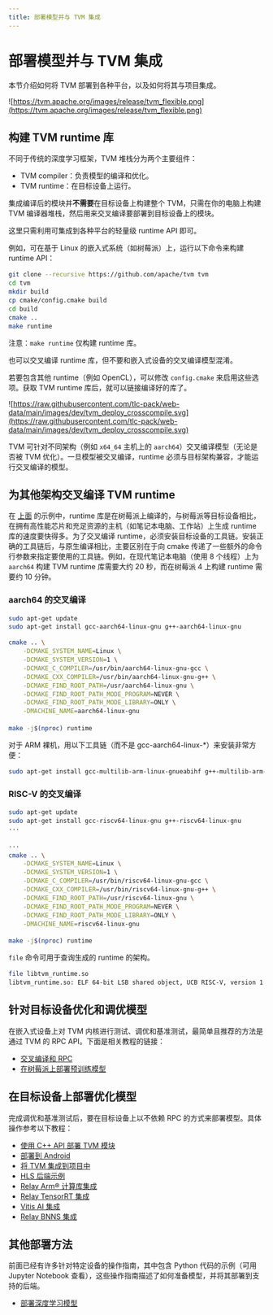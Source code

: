 ```yaml
---
title: 部署模型并与 TVM 集成
---
```


# 部署模型并与 TVM 集成

本节介绍如何将 TVM 部署到各种平台，以及如何将其与项目集成。

 ![https://tvm.apache.org/images/release/tvm_flexible.png](https://tvm.apache.org/images/release/tvm_flexible.png)

## 构建 TVM runtime 库

不同于传统的深度学习框架，TVM 堆栈分为两个主要组件：

* TVM compiler：负责模型的编译和优化。
* TVM runtime：在目标设备上运行。

集成编译后的模块并**不需要**在目标设备上构建整个 TVM，只需在你的电脑上构建 TVM 编译器堆栈，然后用来交叉编译要部署到目标设备上的模块。

这里只需利用可集成到各种平台的轻量级 runtime API 即可。

例如，可在基于 Linux 的嵌入式系统（如树莓派）上，运行以下命令来构建 runtime API：

``` bash
git clone --recursive https://github.com/apache/tvm tvm
cd tvm
mkdir build
cp cmake/config.cmake build
cd build
cmake ..
make runtime
```

注意：`make runtime` 仅构建 runtime 库。

也可以交叉编译 runtime 库，但不要和嵌入式设备的交叉编译模型混淆。

若要包含其他 runtime（例如 OpenCL），可以修改 `config.cmake` 来启用这些选项。获取 TVM runtime 库后，就可以链接编译好的库了。

 ![https://raw.githubusercontent.com/tlc-pack/web-data/main/images/dev/tvm_deploy_crosscompile.svg](https://raw.githubusercontent.com/tlc-pack/web-data/main/images/dev/tvm_deploy_crosscompile.svg)

TVM 可针对不同架构（例如 `x64_64` 主机上的 `aarch64`）交叉编译模型（无论是否被 TVM 优化）。一旦模型被交叉编译，runtime 必须与目标架构兼容，才能运行交叉编译的模型。

## 为其他架构交叉编译 TVM runtime

在 [上面](https://tvm.apache.org/docs/how_to/deploy/index.html#build-tvm-runtime-on-target-device) 的示例中，runtime 库是在树莓派上编译的，与树莓派等目标设备相比，在拥有高性能芯片和充足资源的主机（如笔记本电脑、工作站）上生成 runtime 库的速度要快得多。为了交叉编译 runtime，必须安装目标设备的工具链。安装正确的工具链后，与原生编译相比，主要区别在于向 cmake 传递了一些额外的命令行参数来指定要使用的工具链。例如，在现代笔记本电脑（使用 8 个线程）上为 `aarch64` 构建 TVM runtime 库需要大约 20 秒，而在树莓派 4 上构建 runtime 需要约 10 分钟。

### aarch64 的交叉编译

``` bash
sudo apt-get update
sudo apt-get install gcc-aarch64-linux-gnu g++-aarch64-linux-gnu
```

``` bash
cmake .. \
    -DCMAKE_SYSTEM_NAME=Linux \
    -DCMAKE_SYSTEM_VERSION=1 \
    -DCMAKE_C_COMPILER=/usr/bin/aarch64-linux-gnu-gcc \
    -DCMAKE_CXX_COMPILER=/usr/bin/aarch64-linux-gnu-g++ \
    -DCMAKE_FIND_ROOT_PATH=/usr/aarch64-linux-gnu \
    -DCMAKE_FIND_ROOT_PATH_MODE_PROGRAM=NEVER \
    -DCMAKE_FIND_ROOT_PATH_MODE_LIBRARY=ONLY \
    -DMACHINE_NAME=aarch64-linux-gnu

make -j$(nproc) runtime
```

对于 ARM 裸机，用以下工具链（而不是 gcc-aarch64-linux-*）来安装非常方便：

``` bash
sudo apt-get install gcc-multilib-arm-linux-gnueabihf g++-multilib-arm-linux-gnueabihf
```

### RISC-V 的交叉编译

``` bash
sudo apt-get update
sudo apt-get install gcc-riscv64-linux-gnu g++-riscv64-linux-gnu
···

···
cmake .. \
    -DCMAKE_SYSTEM_NAME=Linux \
    -DCMAKE_SYSTEM_VERSION=1 \
    -DCMAKE_C_COMPILER=/usr/bin/riscv64-linux-gnu-gcc \
    -DCMAKE_CXX_COMPILER=/usr/bin/riscv64-linux-gnu-g++ \
    -DCMAKE_FIND_ROOT_PATH=/usr/riscv64-linux-gnu \
    -DCMAKE_FIND_ROOT_PATH_MODE_PROGRAM=NEVER \
    -DCMAKE_FIND_ROOT_PATH_MODE_LIBRARY=ONLY \
    -DMACHINE_NAME=riscv64-linux-gnu

make -j$(nproc) runtime
```

`file` 命令可用于查询生成的 runtime 的架构。

``` bash
file libtvm_runtime.so
libtvm_runtime.so: ELF 64-bit LSB shared object, UCB RISC-V, version 1 (GNU/Linux), dynamically linked, BuildID[sha1]=e9ak845b3d7f2c126dab53632aea8e012d89477e, not stripped
```

## 针对目标设备优化和调优模型

在嵌入式设备上对 TVM 内核进行测试、调优和基准测试，最简单且推荐的方法是通过 TVM 的 RPC API。下面是相关教程的链接：

* [交叉编译和 RPC](../../user_tutorial/rpc)
* [在树莓派上部署预训练模型](https://tvm.apache.org/docs/how_to/deploy_models/deploy_model_on_rasp.html#tutorial-deploy-model-on-rasp)

## 在目标设备上部署优化模型

完成调优和基准测试后，要在目标设备上以不依赖 RPC 的方式来部署模型。具体操作参考以下教程：

* [使用 C++ API 部署 TVM 模块](deploy_c++)
* [部署到 Android](deploy_android)
* [将 TVM 集成到项目中](integrate)
* [HLS 后端示例](hls)
* [Relay Arm®  计算库集成](relay_arm)
* [Relay TensorRT 集成](relay_tensorrt)
* [Vitis AI 集成](vitis_ai)
* [Relay BNNS 集成](relay_bnns)

## 其他部署方法

前面已经有许多针对特定设备的操作指南，其中包含 Python 代码的示例（可用 Jupyter Notebook 查看），这些操作指南描述了如何准备模型，并将其部署到支持的后端。

* [部署深度学习模型](deploy_models)
